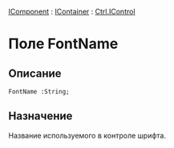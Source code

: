 ﻿---
Link: .Ctrl.IControl.@FontName
---

[IComponent](topic:Com.Custom.ComClasses.IComponent.Default) :
[IContainer](topic:Com.Custom.ComClasses.IContainer.Default) :
[Ctrl.IControl](Default)

# Поле FontName

## Описание

    FontName :String;

## Назначение

Название используемого в контроле шрифта.